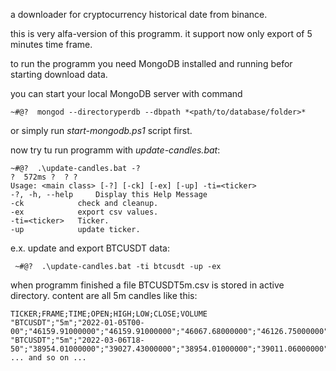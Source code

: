 a downloader for cryptocurrency historical date from binance.

this is very alfa-version of this programm. it support now only export of 5 minutes time frame.

to run the programm you need MongoDB installed and running befor starting download data.

you can start your local MongoDB server with command

```
~#@?  mongod --directoryperdb --dbpath *<path/to/database/folder>*
```

or simply run *start-mongodb.ps1* script first.

now try tu run programm with *update-candles.bat*:

```
~#@?  .\update-candles.bat -?                                                                         ?  572ms ?  ? ?
Usage: <main class> [-?] [-ck] [-ex] [-up] -ti=<ticker>
-?, -h, --help     Display this Help Message
-ck            check and cleanup.
-ex            export csv values.
-ti=<ticker>   Ticker.
-up            update ticker.
```

e.x. update and export BTCUSDT data:

```
 ~#@?  .\update-candles.bat -ti btcusdt -up -ex  
```

when programm finished a file BTCUSDT5m.csv is stored in active directory. content are all 5m candles like this:

```
TICKER;FRAME;TIME;OPEN;HIGH;LOW;CLOSE;VOLUME
"BTCUSDT";"5m";"2022-01-05T00-00";"46159.91000000";"46159.91000000";"46067.68000000";"46126.75000000";"58.43329000"
"BTCUSDT";"5m";"2022-03-06T18-50";"38954.01000000";"39027.43000000";"38954.01000000";"39011.06000000";"51.07573000"
... and so on ...
```
